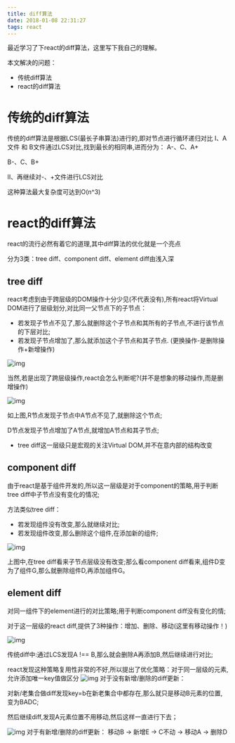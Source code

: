 ```yaml
---
title: diff算法
date: 2018-01-08 22:31:27
tags: react
---
```


最近学习了下react的diff算法，这里写下我自己的理解。

本文解决的问题：
- 传统diff算法
- react的diff算法

<!-- more -->

# 传统的diff算法

传统的diff算法是根据LCS(最长子串算法)进行的,即对节点进行循环递归对比
Ⅰ、A文件 和 B文件通过LCS对比,找到最长的相同串,进而分为：
A-、C、A+

B-、C、B+

Ⅱ、再继续对-、+文件进行LCS对比

这种算法最大复杂度可达到O(n^3)

# react的diff算法

react的流行必然有着它的道理,其中diff算法的优化就是一个亮点

分为3类：tree diff、component diff、element diff由浅入深

## tree diff

react考虑到由于跨层级的DOM操作十分少见(不代表没有),所有react将Virtual DOM进行了层级划分,对比同一父节点下的子节点：

- 若发现子节点不见了,那么就删除这个子节点和其所有的子节点,不进行该节点的下层对比;
- 若发现子节点增加了,那么就添加这个子节点和其子节点.
(更换操作-是删除操作+新增操作)

![img](diff_1.png)

当然,若是出现了跨层级操作,react会怎么判断呢?(并不是想象的移动操作,而是删增操作)

![img](diff_2.png)

如上图,R节点发现子节点中A节点不见了,就删除这个节点;

D节点发现子节点增加了A节点,就增加A节点和其子节点;

- tree diff这一层级只是宏观的关注Virtual DOM,并不在意内部的结构改变

## component diff
由于react是基于组件开发的,所以这一层级是对于component的策略,用于判断tree diff中子节点没有变化的情况;

方法类似tree diff：
- 若发现组件没有改变,那么就继续对比;
- 若发现组件改变,那么删除这个组件,在添加新的组件;

![img](diff_3.png)

上图中,在tree diff看来子节点层级没有改变;那么看component diff看来,组件D变为了组件G,那么就删除组件D,再添加组件G。

## element diff
对同一组件下的element进行的对比策略;用于判断component diff没有变化的情;

对于这一层级的react diff,提供了3种操作：增加、删除、移动(这里有移动操作！)

![img](diff_4.png)

传统diff中:通过LCS发现A !== B,那么就会删除A再添加B,然后继续进行对比;

react发现这种策略复用性非常的不好,所以提出了优化策略：对于同一层级的元素,允许添加唯一key值做区分
![img](diff_5.png)
对于没有新增/删除的diff更新：

对新/老集合做diff发现key=b在新老集合中都存在,那么就只是移动B元素的位置,变为BADC;

然后继续diff,发现A元素位置不用移动,然后这样一直进行下去；

![img](diff_6.png)
对于有新增/删除的diff更新：
移动B -> 新增E -> C不动 -> 移动A -> 删除D

